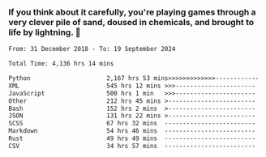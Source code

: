 ### If you think about it carefully, you're playing games through a very clever pile of sand, doused in chemicals, and brought to life by lightning.  👋


<!--START_SECTION:waka-->

```txt
From: 31 December 2018 - To: 19 September 2024

Total Time: 4,136 hrs 14 mins

Python                     2,167 hrs 53 mins>>>>>>>>>>>>>------------   52.42 %
XML                        545 hrs 12 mins >>>----------------------   13.18 %
JavaScript                 500 hrs 1 min   >>>----------------------   12.09 %
Other                      212 hrs 45 mins >------------------------   05.14 %
Bash                       152 hrs 2 mins  >------------------------   03.68 %
JSON                       131 hrs 22 mins >------------------------   03.18 %
SCSS                       67 hrs 32 mins  -------------------------   01.63 %
Markdown                   54 hrs 46 mins  -------------------------   01.32 %
Rust                       49 hrs 49 mins  -------------------------   01.20 %
CSV                        34 hrs 57 mins  -------------------------   00.85 %
```

<!--END_SECTION:waka-->
